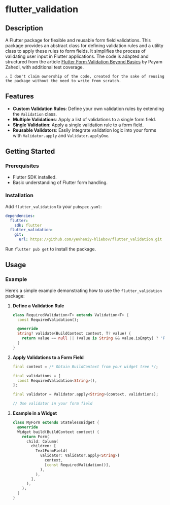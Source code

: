 <!--
This README describes the package. If you publish this package to pub.dev,
this README's contents appear on the landing page for your package.

For information about how to write a good package README, see the guide for
[writing package pages](https://dart.dev/guides/libraries/writing-package-pages).

For general information about developing packages, see the Dart guide for
[creating packages](https://dart.dev/guides/libraries/create-library-packages)
and the Flutter guide for
[developing packages and plugins](https://flutter.dev/developing-packages).
-->

# flutter_validation

## Description

A Flutter package for flexible and reusable form field validations. This package provides an abstract class for defining validation rules and a utility class to apply these rules to form fields. It simplifies the process of validating user input in Flutter applications. The code is adapted and structured from the article [Flutter Form Validation Beyond Basics](https://medium.com/@payam-zahedi/flutter-form-validation-beyond-basics-76443e768624) by Payam Zahedi, with additional test coverage.

    ⚠️ I don't claim ownership of the code, created for the sake of reusing the package without the need to write from scratch.

## Features

- **Custom Validation Rules**: Define your own validation rules by extending the `Validation` class.
- **Multiple Validations**: Apply a list of validations to a single form field.
- **Single Validation**: Apply a single validation rule to a form field.
- **Reusable Validators**: Easily integrate validation logic into your forms with `Validator.apply` and `Validator.applyOne`.

## Getting Started

### Prerequisites

- Flutter SDK installed.
- Basic understanding of Flutter form handling.

### Installation

Add `flutter_validation` to your `pubspec.yaml`:

```yaml
dependencies:
  flutter:
    sdk: flutter
  flutter_validation:
    git:
      url: https://github.com/yevheniy-hliebov/flutter_validation.git
```

Run `flutter pub get` to install the package.

## Usage

### Example

Here’s a simple example demonstrating how to use the `flutter_validation` package:

1. **Define a Validation Rule**

   ```dart
   class RequiredValidation<T> extends Validation<T> {
     const RequiredValidation();

     @override
     String? validate(BuildContext context, T? value) {
       return value == null || (value is String && value.isEmpty) ? 'Field is required' : null;
     }
   }
   ```

2. **Apply Validations to a Form Field**

   ```dart
   final context = /* Obtain BuildContext from your widget tree */;

   final validations = [
     const RequiredValidation<String>(),
   ];

   final validator = Validator.apply<String>(context, validations);

   // Use validator in your form field
   ```

3. **Example in a Widget**

   ```dart
   class MyForm extends StatelessWidget {
     @override
     Widget build(BuildContext context) {
       return Form(
         child: Column(
           children: [
             TextFormField(
               validator: Validator.apply<String>(
                 context,
                 [const RequiredValidation()],
               ),
             ),
           ],
         ),
       );
     }
   }
   ```
